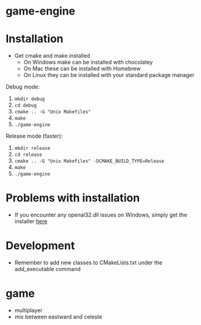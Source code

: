 # game-engine

# Installation
* Get cmake and make installed
  * On Windows make can be installed with chocolatey
  * On Mac these can be installed with Homebrew
  * On Linux they can be installed with your standard package manager

Debug mode:
1. `mkdir debug`
2. `cd debug`
3. `cmake .. -G "Unix Makefiles"`
4. `make`
5. `./game-engine`

Release mode (faster):
1. `mkdir release`
2. `cd release`
3. `cmake .. -G "Unix Makefiles" -DCMAKE_BUILD_TYPE=Release`
4. `make`
5. `./game-engine`

# Problems with installation
- If you encounter any openal32.dll issues on Windows, simply get the installer [here](https://openal.org/downloads/)

# Development
- Remember to add new classes to CMakeLists.txt under the add_executable command

# game
- multiplayer
- mix between eastward and celeste
